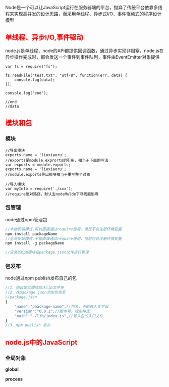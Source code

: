 
Node是一个可以让JavaScript运行在服务器端的平台，抛弃了传统平台依靠多线程来实现高并发的设计思路，而采用单线程、异步式I/O、事件驱动式的程序设计模型

## <label style="color:red">单线程、异步I/O,事件驱动</label>
node.js是单线程，node的API都提供回调函数，通过异步实现非阻塞，node.js在异步操作完成时，都会发送一个事件到事件队列，事件由EventEmitter对象提供
```JS
var fs = require("fs");

fs.readFile("test.txt", "utf-8", function(err, data) {
	console.log(data);
});

console.log("end");

//end
//data
```
## <label style="color:red">模块和包</label>
### 模块
```JS
//导出模块
exports.name = 'liuxiaoru';
//exports是module.exprorts的引用，相当于下面的写法
var exports = module.exports;
exports.name = 'liuxiaoru';
//module.exports导出模块相当于重写整个对象

//导入模块
var myInfo = require('./xxx');
//require绝对路径，默认去nodeMulde下寻找魔魁啊

```
### 包管理
node通过npm管理包
```js
//本地安装模式,可以直接通过require使用，但是不会注册环境变量
npm install packageName
//全局安装模式,不能直接通过require使用，但是它会注册环境变量
npm install -g packageName

//安装的npm模块在package.json文件进行管理
```

### 包发布
node通过npm publish发布自己的包
```js
//1、把自定义模块放入lib文件夹
//2、在package.json添加包信息
//package.json
{
    "name":"paackage-name",//包名，不能有大写字母
    "version":"0.0.1",//版本号，规定格式
    "main":"./lib/index.js",//导入包的入口文件
}
//3、npm publish 发布
```

## <label style="color:red">node.js中的JavaScript</label>

### 全局对象

**global**

**process**
